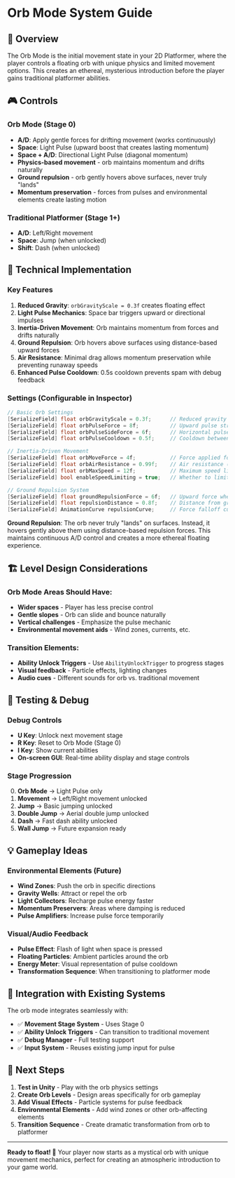 # Orb Mode System Guide

## 🌟 Overview
The Orb Mode is the initial movement state in your 2D Platformer, where the player controls a floating orb with unique physics and limited movement options. This creates an ethereal, mysterious introduction before the player gains traditional platformer abilities.

## 🎮 Controls

### Orb Mode (Stage 0)
- **A/D**: Apply gentle forces for drifting movement (works continuously)
- **Space**: Light Pulse (upward boost that creates lasting momentum)  
- **Space + A/D**: Directional Light Pulse (diagonal momentum)
- **Physics-based movement** - orb maintains momentum and drifts naturally
- **Ground repulsion** - orb gently hovers above surfaces, never truly "lands"
- **Momentum preservation** - forces from pulses and environmental elements create lasting motion

### Traditional Platformer (Stage 1+)  
- **A/D**: Left/Right movement
- **Space**: Jump (when unlocked)
- **Shift**: Dash (when unlocked)

## 🔧 Technical Implementation

### Key Features
1. **Reduced Gravity**: `orbGravityScale = 0.3f` creates floating effect
2. **Light Pulse Mechanics**: Space bar triggers upward or directional impulses
3. **Inertia-Driven Movement**: Orb maintains momentum from forces and drifts naturally
4. **Ground Repulsion**: Orb hovers above surfaces using distance-based upward forces
5. **Air Resistance**: Minimal drag allows momentum preservation while preventing runaway speeds
6. **Enhanced Pulse Cooldown**: 0.5s cooldown prevents spam with debug feedback

### Settings (Configurable in Inspector)
```csharp
// Basic Orb Settings
[SerializeField] float orbGravityScale = 0.3f;      // Reduced gravity for floating
[SerializeField] float orbPulseForce = 8f;          // Upward pulse strength  
[SerializeField] float orbPulseSideForce = 6f;      // Horizontal pulse strength
[SerializeField] float orbPulseCooldown = 0.5f;     // Cooldown between pulses (prevents spam)

// Inertia-Driven Movement
[SerializeField] float orbMoveForce = 4f;           // Force applied for A/D movement
[SerializeField] float orbAirResistance = 0.99f;    // Air resistance (0.99 = very little drag)  
[SerializeField] float orbMaxSpeed = 12f;           // Maximum speed limit
[SerializeField] bool enableSpeedLimiting = true;   // Whether to limit maximum speed

// Ground Repulsion System
[SerializeField] float groundRepulsionForce = 6f;   // Upward force when near ground
[SerializeField] float repulsionDistance = 0.8f;    // Distance from ground to start repulsion
[SerializeField] AnimationCurve repulsionCurve;     // Force falloff curve (closer = stronger)
```

**Ground Repulsion**: The orb never truly "lands" on surfaces. Instead, it hovers gently above them using distance-based repulsion forces. This maintains continuous A/D control and creates a more ethereal floating experience.

## 🏗️ Level Design Considerations

### Orb Mode Areas Should Have:
- **Wider spaces** - Player has less precise control
- **Gentle slopes** - Orb can slide and bounce naturally  
- **Vertical challenges** - Emphasize the pulse mechanic
- **Environmental movement aids** - Wind zones, currents, etc.

### Transition Elements:
- **Ability Unlock Triggers** - Use `AbilityUnlockTrigger` to progress stages
- **Visual feedback** - Particle effects, lighting changes
- **Audio cues** - Different sounds for orb vs. traditional movement

## 🧪 Testing & Debug

### Debug Controls
- **U Key**: Unlock next movement stage
- **R Key**: Reset to Orb Mode (Stage 0)
- **I Key**: Show current abilities
- **On-screen GUI**: Real-time ability display and stage controls

### Stage Progression
0. **Orb Mode** → Light Pulse only
1. **Movement** → Left/Right movement unlocked
2. **Jump** → Basic jumping unlocked  
3. **Double Jump** → Aerial double jump unlocked
4. **Dash** → Fast dash ability unlocked
5. **Wall Jump** → Future expansion ready

## 💡 Gameplay Ideas

### Environmental Elements (Future)
- **Wind Zones**: Push the orb in specific directions
- **Gravity Wells**: Attract or repel the orb
- **Light Collectors**: Recharge pulse energy faster
- **Momentum Preservers**: Areas where damping is reduced
- **Pulse Amplifiers**: Increase pulse force temporarily

### Visual/Audio Feedback
- **Pulse Effect**: Flash of light when space is pressed
- **Floating Particles**: Ambient particles around the orb
- **Energy Meter**: Visual representation of pulse cooldown
- **Transformation Sequence**: When transitioning to platformer mode

## 🔗 Integration with Existing Systems

The orb mode integrates seamlessly with:
- ✅ **Movement Stage System** - Uses Stage 0 
- ✅ **Ability Unlock Triggers** - Can transition to traditional movement
- ✅ **Debug Manager** - Full testing support
- ✅ **Input System** - Reuses existing jump input for pulse

## 🚀 Next Steps

1. **Test in Unity** - Play with the orb physics settings
2. **Create Orb Levels** - Design areas specifically for orb gameplay
3. **Add Visual Effects** - Particle systems for pulse feedback
4. **Environmental Elements** - Add wind zones or other orb-affecting elements
5. **Transition Sequence** - Create dramatic transformation from orb to platformer

---

**Ready to float! 🌟** Your player now starts as a mystical orb with unique movement mechanics, perfect for creating an atmospheric introduction to your game world.